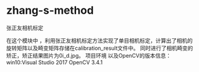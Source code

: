 # zhang-s-method
张正友相机标定

在这个模块中 ，利用张正友相机标定方法实现了单目相机标定，计算出了相机的旋转矩阵以及畸变矩阵存储在calibration_result文件中。
同时进行了相机畸变的矫正，矫正结果图片为0i_d.jpg。
项目环境 以及OpenCV的版本信息：  win10:Visual Studio 2017   OpenCV 3.4.1
